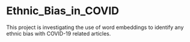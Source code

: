 # Ethnic_Bias_in_COVID
This project is investigating the use of word embeddings to identify any ethnic bias with COVID-19 related articles.
